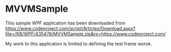 # MVVMSample
This sample WPF application has been downloaded from 
https://www.codeproject.com/script/Articles/Download.aspx?file=/KB/WPF/435478/MVVMSample.zip&rp=https://www.codeproject.com/

My work to this application is limited to defining the test frame worok.
